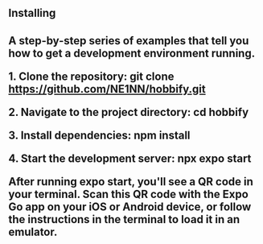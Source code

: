 <h2>Installing<h2>
A step-by-step series of examples that tell you how to get a development environment running.

**1. Clone the repository:**
git clone https://github.com/NE1NN/hobbify.git

**2. Navigate to the project directory:**
cd hobbify

**3. Install dependencies:**
npm install

**4. Start the development server:**
npx expo start

After running expo start, you'll see a QR code in your terminal. Scan this QR code with the Expo Go app on your iOS or Android device, or follow the instructions in the terminal to load it in an emulator.